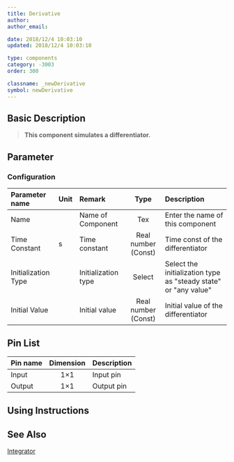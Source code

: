 ```yaml
---
title: Derivative
author: 
author_email:

date: 2018/12/4 10:03:10
updated: 2018/12/4 10:03:10

type: components
category: -3003
order: 300

classname: _newDerivative
symbol: newDerivative
---
```

## Basic Description


> **This component simulates a differentiator.**

## Parameter
### Configuration
| Parameter name | Unit | Remark | Type | Description |
| :--- | :--- | :--- | :--: | :--- |
| Name |  | Name of Component | Tex | Enter the name of this component |
| Time Constant | s | Time constant | Real number (Const) | Time const of the differentiator |
| Initialization Type |  | Initialization type | Select | Select the initialization type as "steady state" or "any value" |
| Initial Value |  | Initial value | Real number (Const) | Initial value of the differentiator |


## Pin List

| Pin name | Dimension | Description |
| :--- | :--:  | :--- |
| Input | 1×1 | Input pin |
| Output | 1×1 | Output pin |

## Using Instructions



## See Also

[Integrator](comp_newIntegrator.md)

